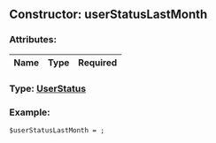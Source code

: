 ## Constructor: userStatusLastMonth  

### Attributes:

| Name     |    Type       | Required |
|----------|:-------------:|---------:|


### Type: [UserStatus](../types/UserStatus.md)

### Example:


```
$userStatusLastMonth = ;
```